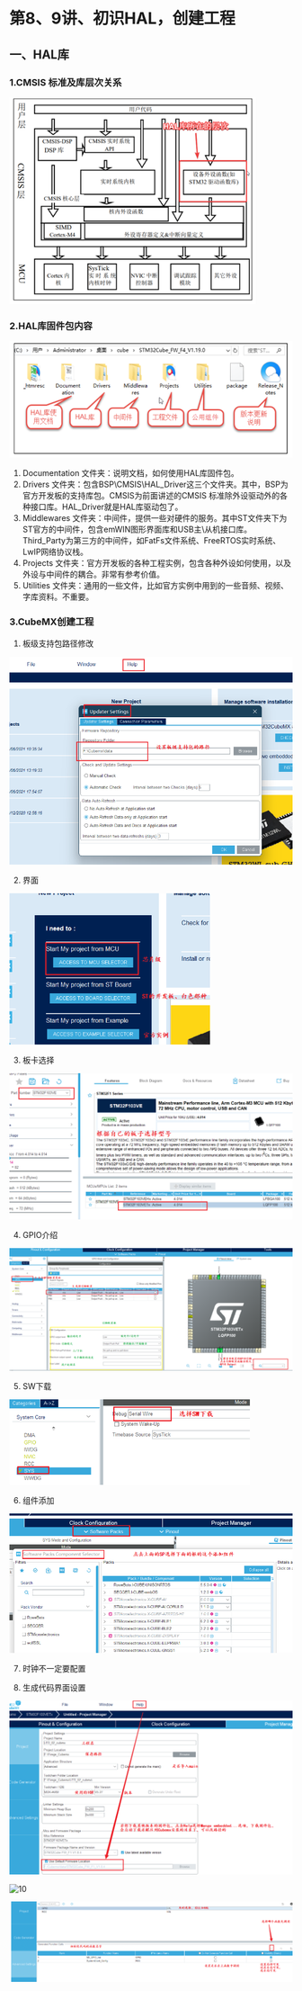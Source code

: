 # 第8、9讲、初识HAL，创建工程

## 一、HAL库

### 1.CMSIS 标准及库层次关系

<img src="img\1.png" alt="1" style="zoom:80%;" />

### 2.HAL库固件包内容

![2](img\2.png)

1. Documentation 文件夹：说明文档，如何使用HAL库固件包。
2. Drivers 文件夹：包含BSP\CMSIS\HAL_Driver这三个文件夹。其中，BSP为官方开发板的支持库包。CMSIS为前面讲述的CMSIS 标准除外设驱动外的各种接口库。HAL_Driver就是HAL库驱动包了。
3. Middlewares 文件夹：中间件，提供一些对硬件的服务。其中ST文件夹下为ST官方的中间件，包含emWIN图形界面库和USB主\从机接口库。Third_Party为第三方的中间件，如FatFs文件系统、FreeRTOS实时系统、LwIP网络协议栈。
4. Projects 文件夹：官方开发板的各种工程实例，包含各种外设如何使用，以及外设与中间件的耦合。非常有参考价值。
5. Utilities 文件夹：通用的一些文件，比如官方实例中用到的一些音频、视频、字库资料。不重要。

### 3.CubeMX创建工程

1. 板级支持包路径修改

![3](img\3.png)

2. 界面

<img src="img\4.png" alt="4" style="zoom:67%;" />



3. 板卡选择

<img src="img\5.png" alt="5" style="zoom:80%;" />

4. GPIO介绍

![6](img\6.png)

5. SW下载

<img src="img\7.png" alt="7" style="zoom:67%;" />



6. 组件添加

![6](img\8.png)

7. 时钟不一定要配置

8. 生成代码界面设置

![9](img\9.png)

![10](C:\Users\zhf28\Desktop\学习笔记\STM32Cubemax学习笔记\Cubemx野火\第8、9讲、初识HAL，创建工程\img\10.png)

![11](img\11.png)

